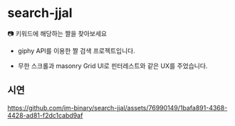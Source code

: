 # search-jjal

📷 키워드에 해당하는 짤을 찾아보세요

- giphy API를 이용한 짤 검색 프로젝트입니다.

- 무한 스크롤과 masonry Grid UI로 핀터레스트와 같은 UX를 주었습니다.

## 시연

https://github.com/im-binary/search-jjal/assets/76990149/1bafa891-4368-4428-ad81-f2dc1cabd9af

